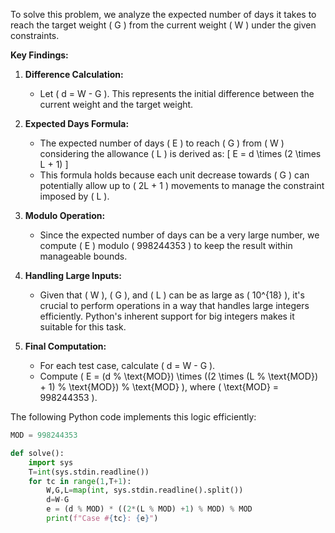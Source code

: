 To solve this problem, we analyze the expected number of days it takes to reach the target weight \( G \) from the current weight \( W \) under the given constraints.

**Key Findings:**

1. **Difference Calculation:**
   - Let \( d = W - G \). This represents the initial difference between the current weight and the target weight.
   
2. **Expected Days Formula:**
   - The expected number of days \( E \) to reach \( G \) from \( W \) considering the allowance \( L \) is derived as:
     \[
     E = d \times (2 \times L + 1)
     \]
   - This formula holds because each unit decrease towards \( G \) can potentially allow up to \( 2L + 1 \) movements to manage the constraint imposed by \( L \).

3. **Modulo Operation:**
   - Since the expected number of days can be a very large number, we compute \( E \) modulo \( 998244353 \) to keep the result within manageable bounds.

4. **Handling Large Inputs:**
   - Given that \( W \), \( G \), and \( L \) can be as large as \( 10^{18} \), it's crucial to perform operations in a way that handles large integers efficiently. Python's inherent support for big integers makes it suitable for this task.

5. **Final Computation:**
   - For each test case, calculate \( d = W - G \).
   - Compute \( E = (d \% \text{MOD}) \times ((2 \times (L \% \text{MOD}) + 1) \% \text{MOD}) \% \text{MOD} \), where \( \text{MOD} = 998244353 \).

The following Python code implements this logic efficiently:

```python
MOD = 998244353

def solve():
    import sys
    T=int(sys.stdin.readline())
    for tc in range(1,T+1):
        W,G,L=map(int, sys.stdin.readline().split())
        d=W-G
        e = (d % MOD) * ((2*(L % MOD) +1) % MOD) % MOD
        print(f"Case #{tc}: {e}")
```